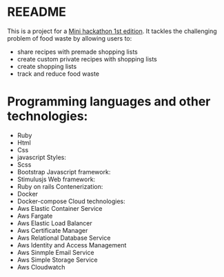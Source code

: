 # REEADME
This is a project for a [Mini hackathon 1st edition](https://nowaakademia.org/mini-hackathon-edycja-i/). It tackles the challenging problem of food waste by allowing users to:
 - share recipes with premade shopping lists
 - create custom private recipes with shopping lists
 - create shopping lists
 - track and reduce food waste
# Programming languages and other technologies:
- Ruby
- Html
- Css
- javascript
Styles:
- Scss
- Bootstrap
Javascript framework:
- Stimulusjs
Web framework:
- Ruby on rails
Contenerization:
- Docker
- Docker-compose
Cloud technologies:
- Aws Elastic Container Service
- Aws Fargate
- Aws Elastic Load Balancer
- Aws Certificate Manager
- Aws Relational Database Service
- Aws Identity and Access Management
- Aws Sinmple Email Service
- Aws Simple Storage Service
- Aws Cloudwatch

